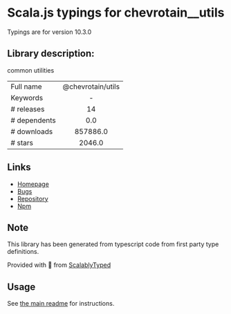 
# Scala.js typings for chevrotain__utils

Typings are for version 10.3.0

## Library description:
common utilities

|                    |                 |
| ------------------ | :-------------: |
| Full name          | @chevrotain/utils |
| Keywords           | - |
| # releases         | 14 |
| # dependents       | 0.0 |
| # downloads        | 857886.0 |
| # stars            | 2046.0 |

## Links
- [Homepage](https://github.com/Chevrotain/chevrotain#readme)
- [Bugs](https://github.com/Chevrotain/chevrotain/issues)
- [Repository](https://github.com/Chevrotain/chevrotain)
- [Npm](https://www.npmjs.com/package/%40chevrotain%2Futils)
    


## Note
This library has been generated from typescript code from first party type definitions.

Provided with :purple_heart: from [ScalablyTyped](https://github.com/oyvindberg/ScalablyTyped)

## Usage
See [the main readme](../../readme.md) for instructions.


